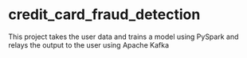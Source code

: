 # credit_card_fraud_detection

This project takes the user data and trains a model using PySpark and relays the output to the user using Apache Kafka
